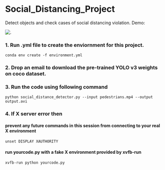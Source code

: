# Social_Distancing_Project
Detect objects and check cases of social distancing violation.
Demo:

![.](Output_Demo1.gif) 

### 1. Run .yml file to create the enviornment for this project.
```conda env create -f environment.yml```
### 2. Drop an email to download the pre-trained YOLO v3 weights on coco dataset.
### 3. Run the code using following command
```python social_distance_detector.py --input pedestrians.mp4 --output output.avi```

### 4. If X server error then 

#### prevent any future commands in this session from connecting to your real X environment
```unset DISPLAY XAUTHORITY```

#### run yourcode.py with a fake X environment provided by xvfb-run
```xvfb-run python yourcode.py```
